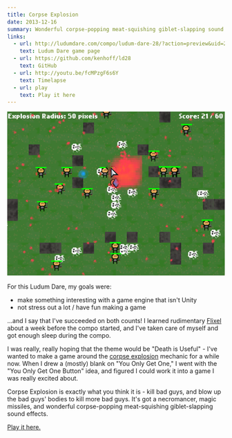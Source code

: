 ```yaml
---
title: Corpse Explosion
date: 2013-12-16
summary: Wonderful corpse-popping meat-squishing giblet-slapping sound effects!
links:
  - url: http://ludumdare.com/compo/ludum-dare-28/?action=preview&uid=20246
    text: Ludum Dare game page
  - url: https://github.com/kenhoff/ld28
    text: GitHub
  - url: http://youtu.be/fcMPzgF6s6Y
    text: Timelapse
  - url: play
    text: Play it here
---
```


![Screenshot from "Corpse Explosion"](corpseexplosion.png)

For this Ludum Dare, my goals were:

-   make something interesting with a game engine that isn't Unity
-   not stress out a lot / have fun making a game

...and I say that I've succeeded on both counts! I learned rudimentary [Flixel](http://flixel.org/) about a week before the compo started, and I've taken care of myself and got enough sleep during the compo.

I was really, really hoping that the theme would be "Death is Useful" - I've wanted to make a game around the [corpse explosion](http://diablo.wikia.com/wiki/Corpse_Explosion) mechanic for a while now. When I drew a (mostly) blank on "You Only Get One," I went with the "You Only Get One Button" idea, and figured I could work it into a game I was really excited about.

Corpse Explosion is exactly what you think it is - kill bad guys, and blow up the bad guys' bodies to kill more bad guys. It's got a necromancer, magic missiles, and wonderful corpse-popping meat-squishing giblet-slapping sound effects.

[Play it here.](play)
